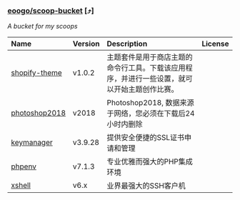 ### <a name="eoogo_scoop-bucket" id="eoogo_scoop-bucket"></a>[eoogo/scoop-bucket](https://github.com/eoogo/scoop-bucket) [&#x2934;]
 *A bucket for my scoops*

| Name | Version | Description | License |
| :--- | :--- | :--- | :--- |
| [shopify-theme](https://shopify.github.io/themekit/#installation) | v1.0.2 | 主题套件是用于商店主题的命令行工具。下载该应用程序，并进行一些设置，就可以开始主题创作比赛。 |  |
| [photoshop2018](https://github.com/eoogo/scoop-bucket/releases/tag/2018) | v2018 | Photoshop2018, 数据来源于网络，您必须在下载后24小时内删除 |  |
| [keymanager](https://keymanager.org) | v3.9.28 | 提供安全便捷的SSL证书申请和管理 |  |
| [phpenv](https://www.phpenv.cn) | v7.1.3 | 专业优雅而强大的PHP集成环境 |  |
| [xshell](https://www.netsarang.com) | v6.x | 业界最强大的SSH客户机 |  |
